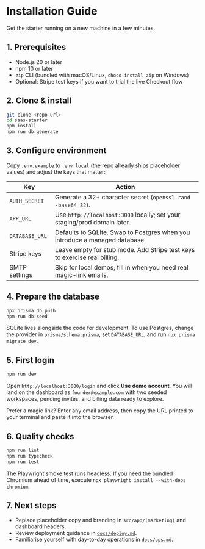 # Installation Guide

Get the starter running on a new machine in a few minutes.

## 1. Prerequisites

- Node.js 20 or later
- npm 10 or later
- `zip` CLI (bundled with macOS/Linux, `choco install zip` on Windows)
- Optional: Stripe test keys if you want to trial the live Checkout flow

## 2. Clone & install

```bash
git clone <repo-url>
cd saas-starter
npm install
npm run db:generate
```

## 3. Configure environment

Copy `.env.example` to `.env.local` (the repo already ships placeholder values) and adjust the keys that matter:

| Key | Action |
| --- | --- |
| `AUTH_SECRET` | Generate a 32+ character secret (`openssl rand -base64 32`). |
| `APP_URL` | Use `http://localhost:3000` locally; set your staging/prod domain later. |
| `DATABASE_URL` | Defaults to SQLite. Swap to Postgres when you introduce a managed database. |
| Stripe keys | Leave empty for stub mode. Add Stripe test keys to exercise real billing. |
| SMTP settings | Skip for local demos; fill in when you need real magic-link emails. |

## 4. Prepare the database

```bash
npx prisma db push
npm run db:seed
```

SQLite lives alongside the code for development. To use Postgres, change the provider in `prisma/schema.prisma`, set `DATABASE_URL`, and run `npx prisma migrate dev`.

## 5. First login

```bash
npm run dev
```

Open `http://localhost:3000/login` and click **Use demo account**. You will land on the dashboard as `founder@example.com` with two seeded workspaces, pending invites, and billing data ready to explore.

Prefer a magic link? Enter any email address, then copy the URL printed to your terminal and paste it into the browser.

## 6. Quality checks

```bash
npm run lint
npm run typecheck
npm run test
```

The Playwright smoke test runs headless. If you need the bundled Chromium ahead of time, execute `npx playwright install --with-deps chromium`.

## 7. Next steps

- Replace placeholder copy and branding in `src/app/(marketing)` and dashboard headers.
- Review deployment guidance in [`docs/deploy.md`](deploy.md).
- Familiarise yourself with day-to-day operations in [`docs/ops.md`](ops.md).
